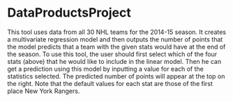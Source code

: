 # DataProductsProject

This tool uses data from all 30 NHL teams for the 2014-15 season. It creates a 
multivariate regression model and then outputs the number of points that the model
predicts that a team with the given stats would have at the end of the season.
To use this tool, the user should first select which of the four stats (above)
that he would like to include in the linear model. Then he can get a prediction
using this model by inputting a value for each of the statistics selected. The
predicted number of points will appear at the top on the right. Note that the
default values for each stat are those of the first place New York Rangers.
